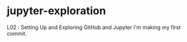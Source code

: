 # jupyter-exploration
L02 : Setting Up and Exploring GitHub and Jupyter
I'm making my first commit. 
